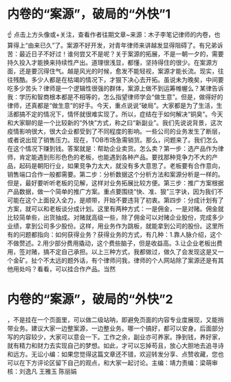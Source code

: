 # 内卷的“案源”，破局的“外快”1

☝ 点击上方头像或+关注，查看作者往期文章~来源：木子李笔记律师的内卷，也算得上“由来已久”了。案源不好开发，对青年律师来讲越发显得阻碍了。有兄弟诉苦：最近日子不好过！谁何尝又不是呢？关于案源的拓展，不是一朝一夕的，需要持久投入才能换来持续性产出。道理很浅显，都懂，坚持得住的很少。在案源方面，还是要沉得住气。越是风光的时候，愈发不能轻视，案源才能长流。现实，往往残酷。多少人都是在枯竭的情况下，才狠下决心去开拓。虽说未为晚矣，中间要吃多少苦头？律师是一个逻辑性很强的群体，案源上做不到运筹帷幄么？某律告诉我：学历和智商根本都是不相等的，怎么指望律师学会“做生意”。但是，做得好的律师，还真都是“做生意”的好手。今天，重点说说“破局”。大家都是为了生活，生活都搞不定的情况下，情怀就很难实现了。所以，症结在于如何解决“铜臭”。今天和大家聊的是一个比较新的“外快”方式，称之曰“新副业”。我们先说说背景，这次疫情影响很大，很大企业都受到了不同程度的影响。一些公司的业务发生了断层，或者说出现了销售压力。现在，TOB市场急需销货。那么，问题来了。我们怎么在这个情况下赚到钱。答案就是：帮助企业卖货。怎么卖？第一步：选产品作为律师，肯定能遇到形形色色的老板，也能遇到各种产品。要找那种竞争力不大的产品，起码是朝阳行业，如果竞争力太大，就没有多大意思了。老板要有合作意向，销售端口合作一般都需要。第二步：分析数据这个分析方法和案源分析是一样的。但是，最好要听听老板的见解，这样对业务拓展比较方便。第三步：推广方案根据产品数据，做一个简单的推广方案。重点要围绕“快、准、狠”三字诀，因为我们不可能在这个上面投入全力，是顺带，开始不要违背了初衷。第四步：分成计划有了方案，就可以和老板谈分成计划。这里有两种方式：一是佣金，一是对赌。佣金就比较简单些，出货抽成。对赌就高级一些，除了佣金可以对赌企业股份，完成多少业绩，拿到公司多少股份。这样，用业务作为跳板，就能拿到公司的股份。这里所有的问题都指向：如何获得业务？获得业务的方式，有几种：1.靠人脉介绍，这个不做赘述。2.用少部分费用撬动，这个费些脑子，但是收益高。3.让企业老板出费用，签对赌，搞不定自己承担。以上三种方式，我都做过，做久了会发现这是又一个金矿。扯个不太远的题外话，有个律师问我，律师的个人网站除了案源还是有其他用处吗？看看，可以挂合作产品。当然

# 内卷的“案源”，破局的“外快”2

，不是挂在一个页面里，可以做二级站呐，即避免页面的内容专业度展现，又能捎带业务。建议大家一边整案源，一边整业务。哪一个搞好，都可以安身。后面部分写的内容较少，大家可以意会一下。工作之余，副业亦可养家。挣到钱，养好家，就有精力和财力去实现自己的梦想。如此，才可以忘掉苟且，放心大胆地去追寻诗和远方。无讼小编：如果您觉得这篇文章还不错，欢迎转发分享、点赞收藏，您也可以在下方评论区留下自己的观点，和大家一起讨论。主编：靖力责编：梁萌审核：刘逸凡 王雅玉 陈丽娟

